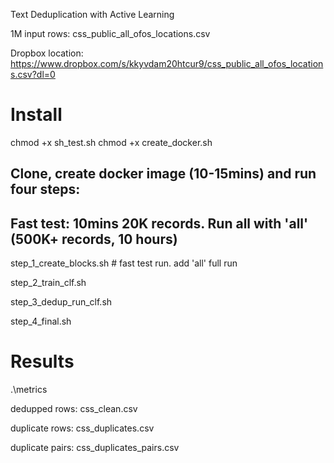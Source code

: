 Text Deduplication with Active Learning 

1M input rows:
css_public_all_ofos_locations.csv

Dropbox location:
https://www.dropbox.com/s/kkyvdam20htcur9/css_public_all_ofos_locations.csv?dl=0

# Install

chmod +x sh_test.sh
chmod +x create_docker.sh 

## Clone, create docker image (10-15mins) and run four steps:

## Fast test: 10mins 20K records. Run all with 'all' (500K+ records, 10 hours)  

step_1_create_blocks.sh # fast test run. add 'all' full run 

step_2_train_clf.sh

step_3_dedup_run_clf.sh

step_4_final.sh


# Results

.\metrics

dedupped rows:
css_clean.csv

duplicate rows:
css_duplicates.csv

duplicate pairs:
css_duplicates_pairs.csv

